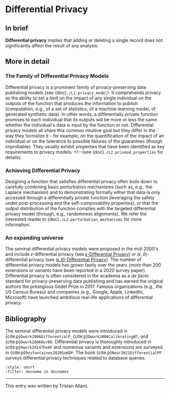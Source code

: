 # Differential Privacy

## In brief

**Differential privacy** implies that adding or deleting a single record does not significantly affect the result of any analysis.

## More in detail

### The Family of Differential Privacy Models
Differential privacy is a prominent family of privacy-preserving data
publishing models (see {doc}`./L1.privacy_model`). It comprehends
privacy as the ability to set a limit on the impact of any single
individual on the outputs of the function that produces the
information to publish (computation, e.g., of a set of statistics, of
a machine learning model, of generated synthetic data). In other
words, a differentially private function promises to each individual
that its outputs will be more or less the same whether the
individual's data is input by the function or not. Differential
privacy models all share this common intuitive goal but they differ in
the way they formalize it - for example, on the quantification of the
impact of an individual or on the tolerance to possible failures of
the guarantees (though improbable). They usually exhibit properties
that have been identified as key requirements to privacy models. <!--(see {doc}`./L2.privmod_properties` for details).


### Achieving Differential Privacy
Designing a function that satisfies differential privacy often boils
down to carefully combining basic perturbation mechanisms (such as,
e.g., the Laplace mechanism) and to demonstrating formally either that
data is only accessed through a differentially private function
(leveraging the safety under post-processing and the
self-composability properties), or that the output distribution of the
function complies with the targeted differential privacy model
(through, e.g., randomness alignments). We refer the interested reader
to {doc}`./L2.perturbation_mechanisms` for more information.


### An expanding universe
The seminal differential privacy models were proposed in the
mid-2000's and include $\epsilon$-differential privacy (see
[$\epsilon$-Differential Privacy](./L3.epsilon_DP)) or $(\epsilon,
\delta)$-differential privacy (see <!--{doc}`./L3.epsilon_delta_DP` -
--> [($\epsilon$,$\delta$)-Differential
Privacy](./L3.epsilon_delta_DP.md)). The number of differential
privacy models has grown fastly over the years (more than 200
extensions or variants have been reported in a 2020 survey
paper). Differential privacy is often considered in the academia as a
*de facto* standard for privacy-preserving data publishing and has
earned the original authors the prestigious Gödel Prize
in 2017. Famous organizations (e.g., the US Census Bureau) and
companies (e.g., Google, Apple, LinkedIn, Microsoft) have launched
ambitious real-life applications of differential privacy.


## Bibliography
The seminal differential privacy models were introduced in
{cite:p}`Dwork2006DifferentialP`, {cite:p}`Dwork2006CalibratingNT`,
and {cite:p}`Dwork2006OurDO`. Differential privacy is thoroughly
introduced in {cite:p}`Dwork2014TheAF` and numerous variants and
extensions are surveyed in {cite:p}`Desfontaines2020SoKDP`. The book
{cite:p}`Near2021DifferentialPF` surveys differential privacy
techniques related to database queries.

```{bibliography}
:style: unsrt
:filter: docname in docnames
```

---
 
This entry was written by Tristan Allard.
